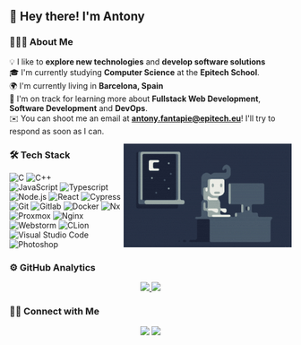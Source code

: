 ## 👋 Hey there! I'm Antony

### 👨🏻‍💻 About Me

💡 I like to **explore new technologies** and **develop software solutions**\
🎓 I'm currently studying **Computer Science** at the **Epitech School**.\
🌍 I'm currently living in **Barcelona, Spain**\
🌱 I'm on track for learning more about **Fullstack Web Development**, **Software Development** and **DevOps**.\
✉️ You can shoot me an email at **antony.fantapie@epitech.eu**! I'll try to respond as soon as I can.
<!-- 📄 Please have a look at my [Résumé](https://www.adityavsingh.com/resume.html) for more details about me. I'm open to feedback and suggestions! -->

<img alt="Night Coding" src="https://raw.githubusercontent.com/AVS1508/AVS1508/master/assets/Night-Coding.gif" align="right"/>

### 🛠 Tech Stack

![C](https://img.shields.io/badge/-C-05122A?style=flat&logo=C&logoColor=A8B9CC)
![C++](https://img.shields.io/badge/-C++-05122A?style=flat&logo=C%2B%2B&logoColor=00599C)\
![JavaScript](https://img.shields.io/badge/-JavaScript-05122A?style=flat&logo=javascript)
![Typescript](https://img.shields.io/badge/-TypeScript-05122A?style=flat&logo=typescript)
![Node.js](https://img.shields.io/badge/-Node.js-05122A?style=flat&logo=node.js)
![React](https://img.shields.io/badge/-React-05122A?style=flat&logo=react)
![Cypress](https://img.shields.io/badge/-cypress-05122A?style=flat&logo=cypress)\
![Git](https://img.shields.io/badge/-Git-05122A?style=flat&logo=git)
![Gitlab](https://img.shields.io/badge/-Gitlab-05122A?style=flat&logo=gitlab)
![Docker](https://img.shields.io/badge/-Docker-05122A?style=flat&logo=docker)
![Nx](https://img.shields.io/badge/-nx-05122A?style=flat&logo=nx)
![Proxmox](https://img.shields.io/badge/-Proxmox-05122A?style=flat&logo=proxmox)
![Nginx](https://img.shields.io/badge/-nginx-05122A?style=flat&logo=nginx)\
![Webstorm](https://img.shields.io/badge/-Webstorm-05122A?style=flat&logo=webstorm)
![CLion](https://img.shields.io/badge/-CLion-05122A?style=flat&logo=clion)
![Visual Studio Code](https://img.shields.io/badge/-Visual%20Studio%20Code-05122A?style=flat&logo=visual-studio-code&logoColor=007ACC)
![Photoshop](https://img.shields.io/badge/-Photoshop-05122A?style=flat&logo=adobe-photoshop)

### ⚙️ GitHub Analytics

<p align="center">
<a href="https://github.com/antonyftp">
  <img height="180em" src="https://github-readme-stats-eight-theta.vercel.app/api?username=antonyftp&show_icons=true&theme=algolia&include_all_commits=true&count_private=true"/>
  <img height="180em" src="https://github-readme-stats-eight-theta.vercel.app/api/top-langs/?username=antonyftp&layout=compact&langs_count=8&theme=algolia"/>
</a>
</p>

### 🤝🏻 Connect with Me

<p align="center">
<!-- <a href="https://www.antony-fantapie.fr"><img src="https://img.shields.io/badge/-antony-fantapie.fr-3423A6?style=flat&logo=Google-Chrome&logoColor=white"/></a> -->
<a href="https://linkedin.com/in/antony-fantapie"><img src="https://img.shields.io/badge/-Antony Fantapié-0077B5?style=flat&logo=Linkedin&logoColor=white"/></a>
<a href="mailto:antony.fantapie@epitech.eu"><img src="https://img.shields.io/badge/-antony.fantapie@epitech.eu-D14836?style=flat&logo=Gmail&logoColor=white"/></a>
</p>
